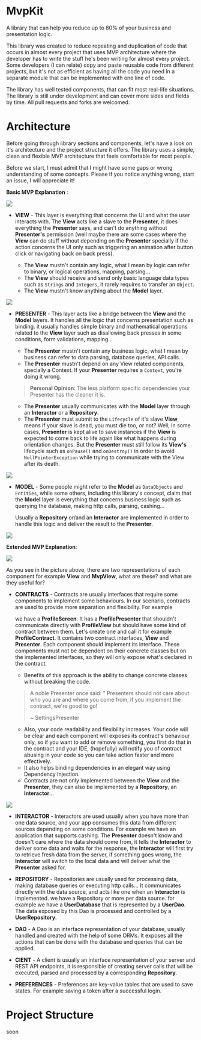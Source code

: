 # MvpKit

A library that can help you reduce up to 80% of your business and presentation logic.

This library was created to reduce repeating and duplication of code that occurs in almost every project that uses MVP architecture where the developer has to write the stuff he's been writing for almost every project. Some developers (I can relate) copy and paste reusable code from different projects, but it's not as efficient as having all the code you need in a separate module that can be implemented with one line of code.

The library has well tested components, that can fit most real-life situations. The library is still under development and can cover more sides and fields by time. All pull requests and forks are welcomed.



# Architecture

Before going through library sections and components, let's have a look on it's architecture and the project structure it offers. The library uses a simple, clean and flexible MVP architecture that feels comfortable for most people.

Before we start, I must admit that I might have some gaps or wrong understanding of some concepts. Please if you notice anything wrong, start an issue, I will appreciate it!

**Basic MVP Explanation** :

![](https://miro.medium.com/max/2544/1*W6m93rWE1JVZafSy5U5wDQ.png)



- **VIEW** - This layer is everything that concerns the UI and what the user interacts with. The **View** acts like a slave to the **Presenter**, it does everything the **Presenter** says, and can't do anything without **Presenter's** permission (well maybe there are some cases where the **View** can do stuff without depending on the **Presenter** specially if the action concerns the UI only such as triggering an animation after button click or navigating back on back press).

  - The **View** mustn't contain any logic, what I mean by logic can refer to binary, or logical operations, mapping, parsing...
  - The **View** should receive and send only basic language data types such as `Strings` and `Integers`, it rarely requires to transfer an `Object`.
  - The **View** mustn't know anything about the **Model** layer.

  

![](https://drive.google.com/uc?export=download&id=1XfJxyIs-yTh8YI7u8UIxEv_oaQHQDswF)



- **PRESENTER** - This layer acts like a bridge between the **View** and the **Model** layers. It handles all the logic that concerns presentation such as binding. it usually handles simple binary and mathematical operations related to the **View** layer such as disallowing back presses in some conditions, form validations, mapping...

  - The **Presenter** mustn't contain any business logic, what I mean by business can refer to data parsing, database queries, API calls...
  - The **Presenter** mustn't depend on any View related components, specially a Context. If your **Presenter** requires a `Context`, you're doing it wrong.

  > **Personal Opinion**: The less platform specific dependencies your Presenter has the cleaner it is.

  - The **Presenter** usually communicates with the **Model** layer through an **Interactor** or a **Repository**.
  - The **Presenter** must submit to the `Lifecycle` of it's slave **View**, means if your slave is dead, you must die too, or not? Well, in some cases, **Presenter** is kept alive to save instances if the **View** is expected to come back to life again like what happens during orientation changes. But the **Presenter** must still follow its **View's** lifecycle such as `onPause()` and `onDestroy()` in order to avoid `NullPointerException` while trying to communicate with the View after its death.



![](https://drive.google.com/uc?export=download&id=1mgnFoiI7LMPLawYI1fFoqolfrxZeX_U6)



- **MODEL** - Some people might refer to the **Model** as `DataObjects` and `Entities`, while some others, including this library's concept, claim that the **Model** layer is everything that concerns business logic such as querying the database, making http calls, parsing, cashing... 

  Usually a **Repository** or/and an **Interactor** are implemented in order to handle this logic and deliver the result to the **Presenter**.



![](https://drive.google.com/uc?export=download&id=1xpRXsfI2VKukRuu_eJj1tPL9DcDCchS-)



**Extended MVP Explanation**:

![](https://mindorks.files.wordpress.com/2018/01/f220e-1g24y6clgqprbiwa-uodfew.png)



As you see in the picture above, there are two representations of each component for example **View** and **MvpView**, what are these? and what are they useful for?



- **CONTRACTS** -  Contracts are usually interfaces that require some components to implement some behaviours. In our scenario, contracts are used to provide more separation and flexibility. For example 

  we have a **ProfileScreen**. It has a **ProfilePresenter** that shouldn't communicate directly with **ProfileView** but should have some kind of contract between them. Let's create one and call it for example **ProfileContract**. It contains two contract interfaces, **View** and **Presenter**. Each component should implement its interface. These components must not be dependent on their concrete classes but on the implemented interfaces, so they will only expose what's declared in the contract.

  - Benefits of this approach is the ability to change concrete classes without breaking the code.

  > A noble Presenter once said: " Presenters should not care about who you are and where you come from, if you implement the contract, we're good to go!
  >
  >  ~ SettingsPresenter

  - Also, your code readability and flexibility increases. Your code will be clear and each component will exposes its contract's behaviour only, so if you want to add or remove something, you first do that in the contract and your IDE, (hopefully) will notify you of contract abusing in your code so you can take action faster and more effectively.
  - It also helps binding dependencies in an elegant way using Dependency Injection.
  - Contracts are not only implemented between the **View** and the **Presenter**, they can also be implemented by a **Repository**, an **Interactor**...



![](https://drive.google.com/uc?export=download&id=1ZzF2OBI8WIivRLBdyJgPb1n54TYV1Mko)



- **INTERACTOR** - Interactors are used usually when you have more than one data source, and your app consumes this data from different sources depending on some conditions. For example we have an application that supports cashing. The **Presenter** doesn't know and doesn't care where the data should come from, it tells the **Interactor** to deliver some data and waits for the response, the **Interactor** will first try to retrieve fresh data from the server, if something goes wrong, the **Interactor** will switch to the local data and will deliver what the **Presenter** asked for.



- **REPOSITORY** - Repositories are usually used for processing data, making database queries or executing http calls... It communicates directly with the data source, and acts like one when an **Interactor** is implemented. we have a Repository or more per data source. for example we have a **UserDatabase**  that is represented by a **UserDao**. The data exposed by this Dao is processed and controlled by a **UserRepository**.

  

- **DAO** - A Dao is an interface representation of your database, usually handled and created with the help of some ORMs. It exposes all the actions that can be done with the database and queries that can be applied.

  

- **CIENT** - A client is usually an interface representation of your server and REST API endpoints, it is responsible of creating server calls that will be executed, parsed and processed by a corresponding **Repository**.



- **PREFERENCES** - Preferences are key-value tables that are used to save states. For example saving a token after a successful login.



# Project Structure
soon
